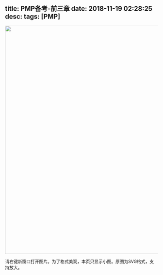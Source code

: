title: PMP备考-前三章
date: 2018-11-19 02:28:25
desc: 
tags: [PMP] 
---

<img src="{% asset_path pmbok-pre3.svg %}" alt="" width="1000" height="750" />

<!-- more -->

请右键新窗口打开图片。为了格式美观，本页只显示小图。原图为SVG格式，支持放大。
